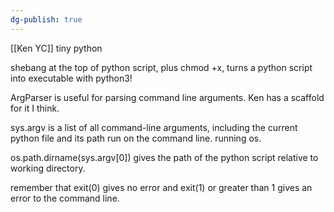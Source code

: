 ```yaml
---
dg-publish: true
---
```

[[Ken YC]]
tiny python

shebang at the top of python script, plus chmod +x, turns a python script into executable with python3!

ArgParser is useful for parsing command line arguments. Ken has a scaffold for it I think.

sys.argv is a list of all command-line arguments, including the current python file and its path run on the command line. running os.

os.path.dirname(sys.argv\[0]) gives the path of the python script relative to working directory.

remember that exit(0) gives no error and exit(1) or greater than 1 gives an error to the command line.